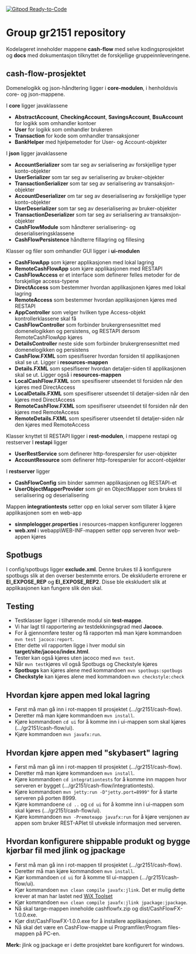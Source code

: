 [![Gitpod Ready-to-Code](https://img.shields.io/badge/Gitpod-Ready--to--Code-blue?logo=gitpod)](https://gitpod.stud.ntnu.no/#https://gitlab.stud.idi.ntnu.no/it1901/groups-2021/gr2151/gr2151/-/tree/master/cash-flow)

# Group gr2151 repository 
Kodelageret inneholder mappene **cash-flow** med selve kodingsprosjektet og **docs** med dokumentasjon tilknyttet de forskjellige gruppeinnleveringene. 

## cash-flow-prosjektet

Domenelogikk og json-håndtering ligger i **core-modulen**, i henholdsvis core- og json-mappene. 

I **core** ligger javaklassene 
- **AbstractAccount**, **CheckingAccount**, **SavingsAccount**, **BsuAccount** for logikk som omhandler kontoer
- **User** for logikk som omhandler brukeren
- **Transaction** for kode som omhandler transaksjoner
- **BankHelper** med hjelpemetoder for User- og Account-objekter

I **json** ligger javaklassene
- **AccountSerializer** som tar seg av serialisering av forskjellige typer konto-objekter
- **UserSerializer** som tar seg av serialisering av bruker-objekter
- **TransactionSerializer** som tar seg av serialisering av transaksjon-objekter
- **AccountDeserializer** om tar seg av deserialisering av forskjellige typer konto-objekter
- **UserDeserializer** som tar seg av deserialisering av bruker-objekter
- **TransactionDeserializer** som tar seg av serialisering av transaksjon-objekter
- **CashFlowModule** som håndterer serialisering- og deserialiseringsklassene
- **CashFlowPersistence** håndterre fillagring og fillesing


Klasser og filer som omhandler GUI ligger i **ui-modulen**
- **CashFlowApp** som kjører applikasjonen med lokal lagring 
- **RemoteCashFlowApp** som kjøre applikasjonen med RESTAPI
- **CashFlowAccess** er et interface som definerer felles metoder for de forskjellige access-typene
- **DirectAccess** som bestemmer hvordan applikasjonen kjøres med lokal lagring
- **RemoteAccess** som bestemmer hvordan applikasjonen kjøres med RESTAPI
- **AppController** som velger hvilken type Access-objekt kontrollerklassene skal få
- **CashFlowController** som forbinder brukergrensesnittet med domenelogikken og persistens, og RESTAPI dersom RemoteCashFlowApp kjøres
- **DetailsController** neste side som forbinder brukergrensesnittet med domenelogikken og persistens
- **CashFlow.FXML** som spesifiserer hvordan forsiden til applikasjonen skal se ut. Ligger i **resources-mappen**
- **Details.FXML** som spesifiserer hvordan detaljer-siden til applikasjonen skal se ut. Ligger også i **resources-mappen**
- **LocalCashFlow.FXML** som spesifiserer utseendet til forsiden når den kjøres med DirectAccess
- **LocalDetails.FXML** som spesifiserer utseendet til detaljer-siden når den kjøres med DirectAccess
- **RemoteCashFlow.FXML** som spesifiserer utseendet til forsiden når den kjøres med RemoteAccess
- **RemoteDetails.FXML** som spesifiserer utseendet til detaljer-siden når den kjøres med RemoteAccess

Klasser knyttet til RESTAPI ligger i **rest-modulen**, i mappene restapi og restserver
I **restapi** ligger
- **UserRestService** som definerer http-forespørsler for user-objekter
- **AccountResource** som definerer http-forespørsler for accont-objekter

I **restserver** ligger
- **CashFlowConfig** sim binder sammen applikasjonen og RESTAPI-et
- **UserObjectMapperProvider** som gir en ObjectMapper som brukes til serialisering og deserialisering

Mappen **integrationtests** setter opp en lokal server som tillater å kjøre applikasjonen som en web-app
- **sinmplelogger.properties** i resources-mappen konfigurerer loggeren
- **web.xml** i webapp\WEB-INF-mappen setter opp serveren hvor web-appen kjøres

## Spotbugs
I config/spotbugs ligger **exclude.xml**. Denne brukes til å konfigurere spotbugs slik at den overser bestemmte errors.
De ekskluderte errorene er **EI_EXPOSE_REP** og **EI_EXPOSE_REP2**. Disse ble ekskludert slik at applikasjonen kan fungere slik den skal.  


## Testing

- Testklasser ligger i tilhørende modul sin **test-mappe**.
- Vi har lagt til rapportering av testdekkningsgrad med **Jacoco**.
- For å gjennomføre tester og få rapporten må man kjøre kommandoen `mvn test jacoco:report`.
- Etter dette vil rapporten ligge i hver modul sin **target/site/jacoco/index.html**.
- Tester kan også kjøres uten jacoco med `mvn test`.
- Når `mvn test`kjøres vil også Spotbugs og Checkstyle kjøres
- **Spotbugs** kan kjøres alene med kommandoen `mvn spotbugs:spotbugs`
- **Checkstyle** kan kjøres alene med kommandoen `mvn checkstyle:check`


## Hvordan kjøre appen med lokal lagring
 - Først må man gå inn i rot-mappen til prosjektet (.../gr2151/cash-flow).
 - Deretter må man kjøre kommandoen `mvn install`.
 - Kjøre kommandoen `cd ui` for å komme inn i ui-mappen som skal kjøres (.../gr2151/cash-flow/ui).
 - Kjøre kommandoen `mvn javafx:run`.

## Hvordan kjøre appen med "skybasert" lagring
 - Først må man gå inn i rot-mappen til prosjektet (.../gr2151/cash-flow).
 - Deretter må man kjøre kommandoen `mvn install`.
 - Kjøre kommandoen `cd integrationtests` for å komme inn mappen hvor serveren er bygget (.../gr2151/cash-flow/integrationtests).
 - Kjøre kommandoen `mvn jetty:run -D"jetty.port=8999"` for å starte serveren på porten 8999.
 - Kjøre kommandoene `cd ..` og `cd ui` for å komme inn i ui-mappen som skal kjøres (.../gr2151/cash-flow/ui).
 - Kjøre kommandoen `mvn -Premoteapp javafx:run` for å kjøre versjonen av appen som bruker REST-APIet til utveksle informasjon med serveren.

 ## Hvordan konfigurere shippable produkt og bygge kjørbar fil med jlink og jpackage
 - Først må man gå inn i rot-mappen til prosjektet (.../gr2151/cash-flow).
 - Deretter må man kjøre kommandoen `mvn install`.
 - Kjør kommandoen `cd ui` for å komme til ui-mappen (.../gr2151/cash-flow/ui).
 - Kjør kommandoen `mvn clean compile javafx:jlink`. Det er mulig dette krever at man har lastet ned [WiX Toolset](https://github.com/wixtoolset/wix3/releases/tag/wix3112rtm)
 - Kjør kommandoen `mvn clean compile javafx:jlink jpackage:jpackage`.
 - Nå skal targe-mappen inneholde cashflowfx.zip og dist/CashFlowFX-1.0.0.exe.
 - Kjør dist/CashFlowFX-1.0.0.exe for å installere applikasjonen.
 - Nå skal det være en CashFlow-mappe ui Programfiler/Program files-mappen på PC-en. 
 
 **Merk:** jlink og jpackage er i dette prosjektet bare konfigurert for windows.  
